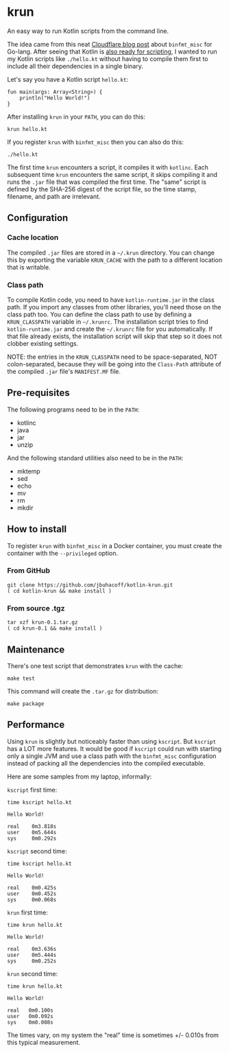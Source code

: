 # krun

An easy way to run Kotlin scripts from the command line.

The idea came from this neat
[Cloudflare blog post](https://blog.cloudflare.com/using-go-as-a-scripting-language-in-linux/)
about `binfmt_misc` for Go-lang. After seeing that Kotlin is
[also ready for scripting](https://github.com/holgerbrandl/kscript),
I wanted to run my Kotlin scripts like `./hello.kt` without having to 
compile them first to include all their dependencies in a single
binary.

Let's say you have a Kotlin script `hello.kt`:

    fun main(args: Array<String>) {
        println("Hello World!")
    }

After installing `krun` in your `PATH`, you can do this:

    krun hello.kt

If you register `krun` with `binfmt_misc` then you can also do this:

    ./hello.kt

The first time `krun` encounters a script, it compiles it with `kotlinc`.
Each subsequent time `krun` encounters the same script, it skips compiling
it and runs the `.jar` file that was compiled the first time. The "same"
script is defined by the SHA-256 digest of the script file, so the time stamp,
filename, and path are irrelevant.

## Configuration

### Cache location

The compiled `.jar` files are stored in a `~/.krun` directory. You can change
this by exporting the variable `KRUN_CACHE` with the path to a different location
that is writable. 

### Class path

To compile Kotlin
code, you need to have `kotlin-runtime.jar` in the class path. If you import
any classes from other libraries, you'll need those on the class path too. You
can define the class path to use by defining a `KRUN_CLASSPATH` variable in `~/.krunrc`.
The installation script tries to find `kotlin-runtime.jar` and create the
`~/.krunrc` file for you automatically. If that file already exists, the
installation script will skip that step so it does not clobber existing
settings.

NOTE: the entries in the `KRUN_CLASSPATH` need to be space-separated, NOT colon-separated,
because they will be going into the `Class-Path` attribute of the compiled `.jar`
file's `MANIFEST.MF` file.

## Pre-requisites

The following programs need to be in the `PATH`:

* kotlinc
* java
* jar
* unzip

And the following standard utilities also need to be in the `PATH`:

* mktemp
* sed
* echo
* mv
* rm
* mkdir

## How to install

To register `krun` with `binfmt_misc` in a Docker container,
you must create the container with the `--privileged` option.

### From GitHub

    git clone https://github.com/jbuhacoff/kotlin-krun.git
    ( cd kotlin-krun && make install )

### From source .tgz

    tar xzf krun-0.1.tar.gz
    ( cd krun-0.1 && make install )

## Maintenance

There's one test script that demonstrates `krun` with the cache:

    make test

This command will create the `.tar.gz` for distribution:

    make package

## Performance

Using `krun` is slightly but noticeably faster than using `kscript`. But `kscript` has a LOT more
features. It would be good if `kscript` could run with starting only a single JVM and use a class
path with the `binfmt_misc` configuration instead of packing all the dependencies into the
compiled executable.

Here are some samples from my laptop, informally:

`kscript` first time:

    time kscript hello.kt

    Hello World!
    
    real    0m3.818s
    user    0m5.644s
    sys     0m0.292s
    
`kscript` second time:

    time kscript hello.kt

    Hello World!
    
    real    0m0.425s
    user    0m0.452s
    sys     0m0.068s

`krun` first time:

    time krun hello.kt

    Hello World!
    
    real    0m3.636s
    user    0m5.444s
    sys     0m0.252s

`krun` second time:

    time krun hello.kt

    Hello World!
    
    real   0m0.100s
    user   0m0.092s
    sys    0m0.008s

The times vary, on my system the "real" time is sometimes +/- 0.010s from this
typical measurement.

